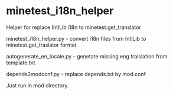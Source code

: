 # minetest_i18n_helper
Helper for replace IntlLib i18n to minetest.get_translator

minetest_i18n_helper.py - convert i18n files from IntlLib to minetest.get_traslator format.

autogenerate_en_locale.py - genetate missing eng tralslation from template.txt

depends2modconf.py - replace depends.txt by mod.conf 

Just run in mod directory.
